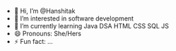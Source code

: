 - 👋 Hi, I’m @Hanshitak
- 👀 I’m interested in software development
- 🌱 I’m currently learning Java DSA HTML CSS SQL JS
- 😄 Pronouns: She/Hers
- ⚡ Fun fact: ...

<!---hey
--->
